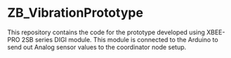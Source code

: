 # ZB_VibrationPrototype
This repository contains the code for the prototype developed using XBEE-PRO 2SB series DIGI module. This module is connected to the Arduino to send out Analog sensor values to the coordinator node setup.
